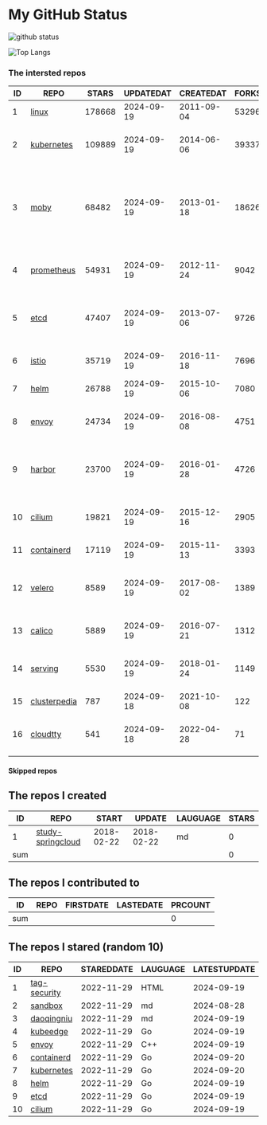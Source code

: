 # My GitHub Status

<img src="https://github-readme-stats-1.yihong0618.vercel.app/api?username=daoqingniu&show_icons=true&&&hide_title=true&count_private=true" alt="github status" />

![Top Langs](https://github-readme-stats-1.yihong0618.vercel.app/api/top-langs/?username=daoqingniu&layout=compact)

<!--START_SECTION:github_repos-->
### The intersted repos
| ID |                              REPO                               | STARS  | UPDATEDAT  | CREATEDAT  | FORKSCOUNT |                                                DESCRIPTIONS                                                |
|----|-----------------------------------------------------------------|--------|------------|------------|------------|------------------------------------------------------------------------------------------------------------|
|  1 | [linux](https://github.com/torvalds/linux)                      | 178668 | 2024-09-19 | 2011-09-04 |      53296 | Linux kernel source tree                                                                                   |
|  2 | [kubernetes](https://github.com/kubernetes/kubernetes)          | 109889 | 2024-09-19 | 2014-06-06 |      39337 | Production-Grade Container Scheduling and Management                                                       |
|  3 | [moby](https://github.com/moby/moby)                            |  68482 | 2024-09-19 | 2013-01-18 |      18626 | The Moby Project - a collaborative project for the container ecosystem to assemble container-based systems |
|  4 | [prometheus](https://github.com/prometheus/prometheus)          |  54931 | 2024-09-19 | 2012-11-24 |       9042 | The Prometheus monitoring system and time series database.                                                 |
|  5 | [etcd](https://github.com/etcd-io/etcd)                         |  47407 | 2024-09-19 | 2013-07-06 |       9726 | Distributed reliable key-value store for the most critical data of a distributed system                    |
|  6 | [istio](https://github.com/istio/istio)                         |  35719 | 2024-09-19 | 2016-11-18 |       7696 | Connect, secure, control, and observe services.                                                            |
|  7 | [helm](https://github.com/helm/helm)                            |  26788 | 2024-09-19 | 2015-10-06 |       7080 | The Kubernetes Package Manager                                                                             |
|  8 | [envoy](https://github.com/envoyproxy/envoy)                    |  24734 | 2024-09-19 | 2016-08-08 |       4751 | Cloud-native high-performance edge/middle/service proxy                                                    |
|  9 | [harbor](https://github.com/goharbor/harbor)                    |  23700 | 2024-09-19 | 2016-01-28 |       4726 | An open source trusted cloud native registry project that stores, signs, and scans content.                |
| 10 | [cilium](https://github.com/cilium/cilium)                      |  19821 | 2024-09-19 | 2015-12-16 |       2905 | eBPF-based Networking, Security, and Observability                                                         |
| 11 | [containerd](https://github.com/containerd/containerd)          |  17119 | 2024-09-19 | 2015-11-13 |       3393 | An open and reliable container runtime                                                                     |
| 12 | [velero](https://github.com/vmware-tanzu/velero)                |   8589 | 2024-09-19 | 2017-08-02 |       1389 | Backup and migrate Kubernetes applications and their persistent volumes                                    |
| 13 | [calico](https://github.com/projectcalico/calico)               |   5889 | 2024-09-19 | 2016-07-21 |       1312 | Cloud native networking and network security                                                               |
| 14 | [serving](https://github.com/knative/serving)                   |   5530 | 2024-09-19 | 2018-01-24 |       1149 | Kubernetes-based, scale-to-zero, request-driven compute                                                    |
| 15 | [clusterpedia](https://github.com/clusterpedia-io/clusterpedia) |    787 | 2024-09-18 | 2021-10-08 |        122 | The Encyclopedia of Kubernetes clusters                                                                    |
| 16 | [cloudtty](https://github.com/cloudtty/cloudtty)                |    541 | 2024-09-18 | 2022-04-28 |         71 | A Friendly Kubernetes CloudShell (Web Terminal) !                                                          |



#### Skipped repos
<!--END_SECTION:github_repos-->

<!--START_SECTION:my_github-->
## The repos I created
| ID  |                                 REPO                                 |   START    |   UPDATE   | LAUGUAGE | STARS |
|-----|----------------------------------------------------------------------|------------|------------|----------|-------|
|   1 | [study-springcloud](https://github.com/daoqingniu/study-springcloud) | 2018-02-22 | 2018-02-22 | md       |     0 |
| sum |                                                                      |            |            |          |     0 |

## The repos I contributed to
| ID  | REPO | FIRSTDATE | LASTEDATE | PRCOUNT |
|-----|------|-----------|-----------|---------|
| sum |      |           |           |       0 |

## The repos I stared (random 10)
| ID |                          REPO                          | STAREDDATE | LAUGUAGE | LATESTUPDATE |
|----|--------------------------------------------------------|------------|----------|--------------|
|  1 | [tag-security](https://github.com/cncf/tag-security)   | 2022-11-29 | HTML     | 2024-09-19   |
|  2 | [sandbox](https://github.com/cncf/sandbox)             | 2022-11-29 | md       | 2024-08-28   |
|  3 | [daoqingniu](https://github.com/daoqingniu/daoqingniu) | 2022-11-29 | md       | 2024-09-19   |
|  4 | [kubeedge](https://github.com/kubeedge/kubeedge)       | 2022-11-29 | Go       | 2024-09-19   |
|  5 | [envoy](https://github.com/envoyproxy/envoy)           | 2022-11-29 | C++      | 2024-09-19   |
|  6 | [containerd](https://github.com/containerd/containerd) | 2022-11-29 | Go       | 2024-09-20   |
|  7 | [kubernetes](https://github.com/kubernetes/kubernetes) | 2022-11-29 | Go       | 2024-09-20   |
|  8 | [helm](https://github.com/helm/helm)                   | 2022-11-29 | Go       | 2024-09-19   |
|  9 | [etcd](https://github.com/etcd-io/etcd)                | 2022-11-29 | Go       | 2024-09-19   |
| 10 | [cilium](https://github.com/cilium/cilium)             | 2022-11-29 | Go       | 2024-09-19   |

<!--END_SECTION:my_github-->
